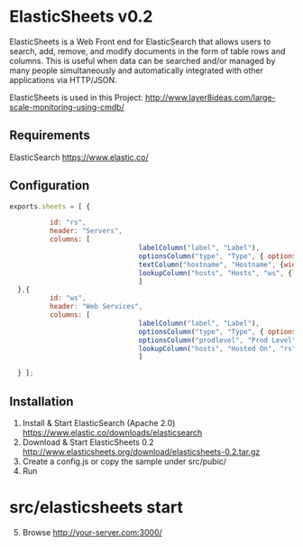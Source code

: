 # ElasticSheets v0.2

ElasticSheets is a Web Front end for ElasticSearch that allows users to search, add, remove, and modify documents in the form of table rows and columns.    This is useful when data can be searched and/or managed by many people simultaneously and automatically integrated with other applications via HTTP/JSON.

ElasticSheets is used in this Project:
http://www.layer8ideas.com/large-scale-monitoring-using-cmdb/

## Requirements
ElasticSearch
https://www.elastic.co/


## Configuration

```javascript
exports.sheets = [ {

          id: "rs",
          header: "Servers",
          columns: [
                                labelColumn("label", "Label"),
                                optionsColumn("type", "Type", { options:["Linux","Network","Other"] } ),
                                textColumn("hostname", "Hostname", {width:250}),
                                lookupColumn("hosts", "Hosts", "ws", {lookup_multi:true, width:300} )
                                ]
  },{
          id: "ws",
          header: "Web Services",
          columns: [
                                labelColumn("label", "Label"),
                                optionsColumn("type", "Type", { options:ws_types, drop_down:true, } ),
                                optionsColumn("prodlevel", "Prod Level", { options:["Prod","PreProd"], drop_down:true, } ),
                                lookupColumn("hosts", "Hosted On", "rs", {width:300} )
                                ]

  } ];
```
## Installation
1.  Install & Start ElasticSearch (Apache 2.0)
https://www.elastic.co/downloads/elasticsearch
2. Download & Start ElasticSheets 0.2
http://www.elasticsheets.org/download/elasticsheets-0.2.tar.gz
3. Create a config.js or copy the sample under src/pubic/
4.  Run
# src/elasticsheets start
5. Browse
http://your-server.com:3000/
